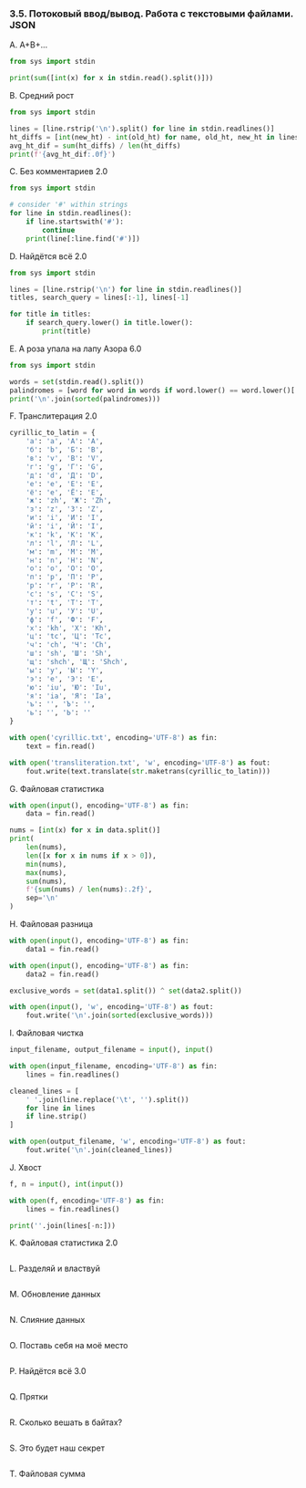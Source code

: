 ### 3.5. Потоковый ввод/вывод. Работа с текстовыми файлами. JSON

A. A+B+...
```python
from sys import stdin

print(sum([int(x) for x in stdin.read().split()]))
```

B. Средний рост
```python
from sys import stdin

lines = [line.rstrip('\n').split() for line in stdin.readlines()]
ht_diffs = [int(new_ht) - int(old_ht) for name, old_ht, new_ht in lines]
avg_ht_dif = sum(ht_diffs) / len(ht_diffs)
print(f'{avg_ht_dif:.0f}')
```

C. Без комментариев 2.0
```python
from sys import stdin

# consider '#' within strings
for line in stdin.readlines():
    if line.startswith('#'):
        continue
    print(line[:line.find('#')])
```

D. Найдётся всё 2.0
```python
from sys import stdin

lines = [line.rstrip('\n') for line in stdin.readlines()]
titles, search_query = lines[:-1], lines[-1]

for title in titles:
    if search_query.lower() in title.lower():
        print(title)
```

E. А роза упала на лапу Азора 6.0
```python
from sys import stdin

words = set(stdin.read().split())
palindromes = [word for word in words if word.lower() == word.lower()[::-1]]
print('\n'.join(sorted(palindromes)))
```

F. Транслитерация 2.0
```python
cyrillic_to_latin = {
    'а': 'a', 'А': 'A',
    'б': 'b', 'Б': 'B',
    'в': 'v', 'В': 'V',
    'г': 'g', 'Г': 'G',
    'д': 'd', 'Д': 'D',
    'е': 'e', 'Е': 'E',
    'ё': 'e', 'Ё': 'E',
    'ж': 'zh', 'Ж': 'Zh',
    'з': 'z', 'З': 'Z',
    'и': 'i', 'И': 'I',
    'й': 'i', 'Й': 'I',
    'к': 'k', 'К': 'K',
    'л': 'l', 'Л': 'L',
    'м': 'm', 'М': 'M',
    'н': 'n', 'Н': 'N',
    'о': 'o', 'О': 'O',
    'п': 'p', 'П': 'P',
    'р': 'r', 'Р': 'R',
    'с': 's', 'С': 'S',
    'т': 't', 'Т': 'T',
    'у': 'u', 'У': 'U',
    'ф': 'f', 'Ф': 'F',
    'х': 'kh', 'Х': 'Kh',
    'ц': 'tc', 'Ц': 'Tc',
    'ч': 'ch', 'Ч': 'Ch',
    'ш': 'sh', 'Ш': 'Sh',
    'щ': 'shch', 'Щ': 'Shch',
    'ы': 'y', 'Ы': 'Y',
    'э': 'e', 'Э': 'E',
    'ю': 'iu', 'Ю': 'Iu',
    'я': 'ia', 'Я': 'Ia',
    'ъ': '', 'Ъ': '',
    'ь': '', 'Ь': ''
}

with open('cyrillic.txt', encoding='UTF-8') as fin:
    text = fin.read()

with open('transliteration.txt', 'w', encoding='UTF-8') as fout:
    fout.write(text.translate(str.maketrans(cyrillic_to_latin)))
```

G. Файловая статистика
```python
with open(input(), encoding='UTF-8') as fin:
    data = fin.read()

nums = [int(x) for x in data.split()]
print(
    len(nums),
    len([x for x in nums if x > 0]),
    min(nums),
    max(nums),
    sum(nums),
    f'{sum(nums) / len(nums):.2f}',
    sep='\n'
)
```

H. Файловая разница
```python
with open(input(), encoding='UTF-8') as fin:
    data1 = fin.read()

with open(input(), encoding='UTF-8') as fin:
    data2 = fin.read()

exclusive_words = set(data1.split()) ^ set(data2.split())

with open(input(), 'w', encoding='UTF-8') as fout:
    fout.write('\n'.join(sorted(exclusive_words)))
```

I. Файловая чистка
```python
input_filename, output_filename = input(), input()

with open(input_filename, encoding='UTF-8') as fin:
    lines = fin.readlines()

cleaned_lines = [
    ' '.join(line.replace('\t', '').split())
    for line in lines
    if line.strip()
]

with open(output_filename, 'w', encoding='UTF-8') as fout:
    fout.write('\n'.join(cleaned_lines))
```

J. Хвост
```python
f, n = input(), int(input())

with open(f, encoding='UTF-8') as fin:
    lines = fin.readlines()

print(''.join(lines[-n:]))
```

K. Файловая статистика 2.0
```python

```

L. Разделяй и властвуй
```python

```

M. Обновление данных
```python

```

N. Слияние данных
```python

```

O. Поставь себя на моё место
```python

```

P. Найдётся всё 3.0
```python

```

Q. Прятки
```python

```

R. Сколько вешать в байтах?
```python

```

S. Это будет наш секрет
```python

```

T. Файловая сумма
```python

```